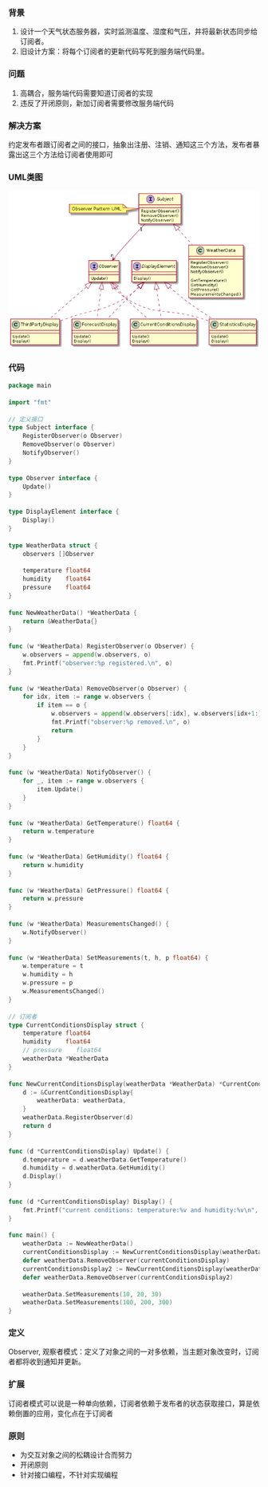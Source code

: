 ### 背景
1. 设计一个天气状态服务器，实时监测温度、湿度和气压，并将最新状态同步给订阅者。
2. 旧设计方案：将每个订阅者的更新代码写死到服务端代码里。

### 问题
1. 高耦合，服务端代码需要知道订阅者的实现
2. 违反了开闭原则，新加订阅者需要修改服务端代码

### 解决方案
约定发布者跟订阅者之间的接口，抽象出注册、注销、通知这三个方法，发布者暴露出这三个方法给订阅者使用即可

### UML类图
![UML类图](https://github.com/changmu/NoteBook/blob/master/DesignPattern/02_observer/src/uml.png?raw=true)


### 代码
```go
package main

import "fmt"

// 定义接口
type Subject interface {
	RegisterObserver(o Observer)
	RemoveObserver(o Observer)
	NotifyObserver()
}

type Observer interface {
	Update()
}

type DisplayElement interface {
	Display()
}

type WeatherData struct {
	observers []Observer

	temperature float64
	humidity    float64
	pressure    float64
}

func NewWeatherData() *WeatherData {
	return &WeatherData{}
}

func (w *WeatherData) RegisterObserver(o Observer) {
	w.observers = append(w.observers, o)
	fmt.Printf("observer:%p registered.\n", o)
}

func (w *WeatherData) RemoveObserver(o Observer) {
	for idx, item := range w.observers {
		if item == o {
			w.observers = append(w.observers[:idx], w.observers[idx+1:]...) // attention
			fmt.Printf("observer:%p removed.\n", o)
			return
		}
	}
}

func (w *WeatherData) NotifyObserver() {
	for _, item := range w.observers {
		item.Update()
	}
}

func (w *WeatherData) GetTemperature() float64 {
	return w.temperature
}

func (w *WeatherData) GetHumidity() float64 {
	return w.humidity
}

func (w *WeatherData) GetPressure() float64 {
	return w.pressure
}

func (w *WeatherData) MeasurementsChanged() {
	w.NotifyObserver()
}

func (w *WeatherData) SetMeasurements(t, h, p float64) {
	w.temperature = t
	w.humidity = h
	w.pressure = p
	w.MeasurementsChanged()
}

// 订阅者
type CurrentConditionsDisplay struct {
	temperature float64
	humidity    float64
	// pressure    float64
	weatherData *WeatherData
}

func NewCurrentConditionsDisplay(weatherData *WeatherData) *CurrentConditionsDisplay {
	d := &CurrentConditionsDisplay{
		weatherData: weatherData,
	}
	weatherData.RegisterObserver(d)
	return d
}

func (d *CurrentConditionsDisplay) Update() {
	d.temperature = d.weatherData.GetTemperature()
	d.humidity = d.weatherData.GetHumidity()
	d.Display()
}

func (d *CurrentConditionsDisplay) Display() {
	fmt.Printf("current conditions: temperature:%v and humidity:%v\n", d.temperature, d.humidity)
}

func main() {
	weatherData := NewWeatherData()
	currentConditionsDisplay := NewCurrentConditionsDisplay(weatherData)
	defer weatherData.RemoveObserver(currentConditionsDisplay)
	currentConditionsDisplay2 := NewCurrentConditionsDisplay(weatherData)
	defer weatherData.RemoveObserver(currentConditionsDisplay2)

	weatherData.SetMeasurements(10, 20, 30)
	weatherData.SetMeasurements(100, 200, 300)
}
```

### 定义
Observer, 观察者模式：定义了对象之间的一对多依赖，当主题对象改变时，订阅者都将收到通知并更新。

### 扩展
订阅者模式可以说是一种单向依赖，订阅者依赖于发布者的状态获取接口，算是依赖倒置的应用，变化点在于订阅者

### 原则
- 为交互对象之间的松耦设计合而努力
- 开闭原则
- 针对接口编程，不针对实现编程